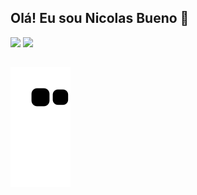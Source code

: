## Olá! Eu sou Nicolas Bueno 👋

 <div aling= "center">
        <a href="https://github.com/Nicolas-Bueno"></a>
        <img height="180em" src="https://github-readme-stats.vercel.app/api?username=Nicolas-Bueno&show_icons=true&theme=tokyonight"/>
        <img height="180em" src="https://github-readme-stats.vercel.app/api/top-langs/?username=Nicolas-Bueno&layout-compact&langs_count-168theme-tokyonight"/>
 </div>
 
 ##
 
 ![Snake animation](https://github.com/Nicolas-Bueno/Nicolas-Bueno/blob/output/github-contribution-grid-snake.svg)
 


